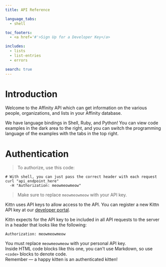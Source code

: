 ```yaml
---
title: API Reference

language_tabs:
  - shell

toc_footers:
  - <a href='#'>Sign Up for a Developer Key</a>

includes:
  - lists
  - list-entries
  - errors

search: true
---
```


# Introduction

Welcome to the Affinity API which can get information on the various people, organizations, and lists in your Affinity database. 

We have language bindings in Shell, Ruby, and Python! You can view code examples in the dark area to the right, and you can switch the programming language of the examples with the tabs in the top right.

# Authentication

> To authorize, use this code:

```shell
# With shell, you can just pass the correct header with each request
curl "api_endpoint_here"
  -H "Authorization: meowmeowmeow"
```

> Make sure to replace `meowmeowmeow` with your API key.

Kittn uses API keys to allow access to the API. You can register a new Kittn API key at our [developer portal](http://example.com/developers).

Kittn expects for the API key to be included in all API requests to the server in a header that looks like the following:

`Authorization: meowmeowmeow`

<aside class="notice">
You must replace <code>meowmeowmeow</code> with your personal API key.
</aside>
<aside class="warning">Inside HTML code blocks like this one, you can't use Markdown, so use <code>&lt;code&gt;</code> blocks to denote code.</aside>
<aside class="success">
Remember — a happy kitten is an authenticated kitten!
</aside>

